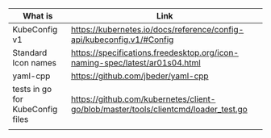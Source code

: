 | What is | Link |
|------|------|
| KubeConfig v1 | https://kubernetes.io/docs/reference/config-api/kubeconfig.v1/#Config |
| Standard Icon names | https://specifications.freedesktop.org/icon-naming-spec/latest/ar01s04.html |
| yaml-cpp | https://github.com/jbeder/yaml-cpp |
| tests in go for KubeConfig files | https://github.com/kubernetes/client-go/blob/master/tools/clientcmd/loader_test.go |
|||
